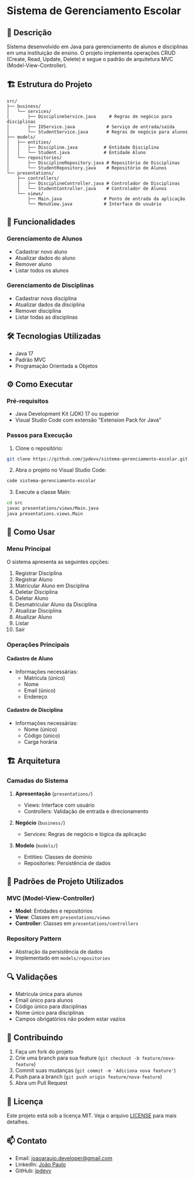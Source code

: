 # Sistema de Gerenciamento Escolar

## 📝 Descrição
Sistema desenvolvido em Java para gerenciamento de alunos e disciplinas em uma instituição de ensino. O projeto implementa operações CRUD (Create, Read, Update, Delete) e segue o padrão de arquitetura MVC (Model-View-Controller).

## 🏗️ Estrutura do Projeto

```
src/
├── business/
│   └── services/
│       ├── DisciplineService.java     # Regras de negócio para disciplinas
│       ├── IOService.java            # Serviço de entrada/saída
│       └── StudentService.java       # Regras de negócio para alunos
├── models/
│   ├── entities/
│   │   ├── Discipline.java          # Entidade Disciplina
│   │   └── Student.java             # Entidade Aluno
│   └── repositories/
│       ├── DisciplineRepository.java # Repositório de Disciplinas
│       └── StudentRepository.java    # Repositório de Alunos
└── presentations/
    ├── controllers/
    │   ├── DisciplineController.java # Controlador de Disciplinas
    │   └── StudentController.java    # Controlador de Alunos
    └── views/
        ├── Main.java                # Ponto de entrada da aplicação
        └── MenuView.java            # Interface do usuário
```

## 🚀 Funcionalidades

### Gerenciamento de Alunos
- Cadastrar novo aluno
- Atualizar dados do aluno
- Remover aluno
- Listar todos os alunos

### Gerenciamento de Disciplinas
- Cadastrar nova disciplina
- Atualizar dados da disciplina
- Remover disciplina
- Listar todas as disciplinas

## 🛠️ Tecnologias Utilizadas
- Java 17
- Padrão MVC
- Programação Orientada a Objetos

## ⚙️ Como Executar

### Pré-requisitos
- Java Development Kit (JDK) 17 ou superior
- Visual Studio Code com extensão "Extension Pack for Java"

### Passos para Execução

1. Clone o repositório:
```bash
git clone https://github.com/jpdevv/sistema-gerenciamento-escolar.git
```

2. Abra o projeto no Visual Studio Code:
```bash
code sistema-gerenciamento-escolar
```

3. Execute a classe Main:
```bash
cd src
javac presentations/views/Main.java
java presentations.views.Main
```

## 📱 Como Usar

### Menu Principal
O sistema apresenta as seguintes opções:
1. Registrar Disciplina
2. Registrar Aluno
3. Matricular Aluno em Disciplina
4. Deletar Disciplina
5. Deletar Aluno
6. Desmatricular Aluno da Disciplina
7. Atualizar Disciplina
8. Atualizar Aluno
9. Listar
0. Sair

### Operações Principais

#### Cadastro de Aluno
- Informações necessárias:
  - Matrícula (único)
  - Nome
  - Email (único)
  - Endereço

#### Cadastro de Disciplina
- Informações necessárias:
  - Nome (único)
  - Código (único)
  - Carga horária

## 🏗️ Arquitetura

### Camadas do Sistema
1. **Apresentação** (`presentations/`)
   - Views: Interface com usuário
   - Controllers: Validação de entrada e direcionamento

2. **Negócio** (`business/`)
   - Services: Regras de negócio e lógica da aplicação

3. **Modelo** (`models/`)
   - Entities: Classes de domínio
   - Repositories: Persistência de dados

## 👥 Padrões de Projeto Utilizados

### MVC (Model-View-Controller)
- **Model**: Entidades e repositórios
- **View**: Classes em `presentations/views`
- **Controller**: Classes em `presentations/controllers`

### Repository Pattern
- Abstração da persistência de dados
- Implementado em `models/repositories`

## 🔍 Validações
- Matrícula única para alunos
- Email único para alunos
- Código único para disciplinas
- Nome único para disciplinas
- Campos obrigatórios não podem estar vazios

## 🤝 Contribuindo
1. Faça um fork do projeto
2. Crie uma branch para sua feature (`git checkout -b feature/nova-feature`)
3. Commit suas mudanças (`git commit -m 'Adiciona nova feature'`)
4. Push para a branch (`git push origin feature/nova-feature`)
5. Abra um Pull Request

## 📄 Licença
Este projeto está sob a licença MIT. Veja o arquivo [LICENSE](LICENSE) para mais detalhes.

## 📫 Contato
- Email: joaoaraujo.developer@gmail.com
- LinkedIn: [João Paulo](https://www.linkedin.com/in/joaodevv/)
- GitHub: [jpdevv](https://github.com/jpdevv)